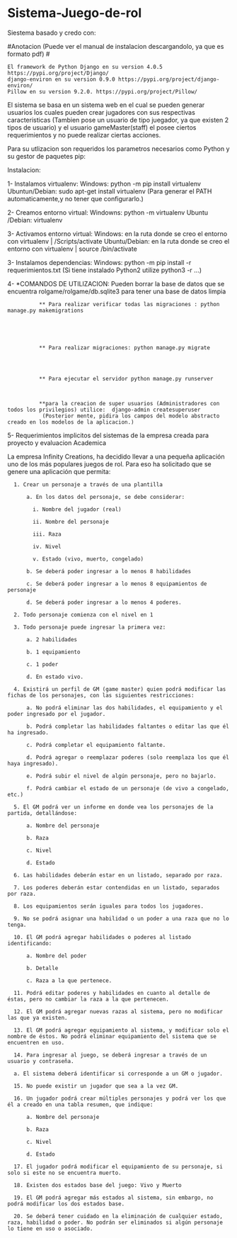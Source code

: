 # Sistema-Juego-de-rol
Siestema basado y credo con: 


#Anotacion (Puede ver el manual de instalacion descargandolo, ya que es formato  pdf) #
    
    El framework de Python Django en su version 4.0.5 https://pypi.org/project/Django/   
    django-environ en su version 0.9.0 https://pypi.org/project/django-environ/  
    Pillow en su version 9.2.0. https://pypi.org/project/Pillow/


El sistema se basa en un sistema web en el cual se pueden generar usuarios los cuales pueden crear jugadores con sus respectivas caracteristicas (Tambien pose un usuario de tipo juegador, ya que existen 2 tipos de usuario) y el usuario gameMaster(staff) el posee ciertos requerimientos y no puede realizar ciertas acciones.



Para su utlizacion son requeridos los parametros necesarios como Python y su gestor de paquetes pip:

Instalacion:




1- Instalamos virtualenv:    Windows: python -m pip install virtualenv
                          Ubuntun/Debian: sudo apt-get install virtualenv (Para generar el PATH automaticamente,y no tener que configurarlo.)
                          
                          
                          
                                
2- Creamos entorno virtual:  Windowns: python -m virtualenv <nombre del entorno>
                             Ubuntu /Debian: virtualenv <nombre del entorno>
                             
                             
                             
3- Activamos entorno virtual:  Windows: en la ruta donde se creo el entorno con virtualenv | <nombre del entorno>/Scripts/activate
                               Ubuntu/Debian: en la ruta donde se creo el entorno con virtualenv | source <nombre del entorno>/bin/activate
                             
                             
                             
3- Instalamos dependencias:  Windows: python -m pip install -r requerimientos.txt (Si tiene instalado Python2 utilize python3 -r ...)



4- *COMANDOS DE UTILIZACION: 
              Pueden borrar la base de datos que se encuentra rolgame/rolgame/db.sqlite3 para tener una base de datos limpia
  
  
  
  
  
              ** Para realizar verificar todas las migraciones : python manage.py makemigrations
  
  
  
  
  
              ** Para realizar migraciones: python manage.py migrate
  
  
  
  
              ** Para ejecutar el servidor python manage.py runserver
  
  
  
              **para la creacion de super usuarios (Administradores con todos los privilegios) utilice:  django-admin createsuperuser
               (Posterior mente, pidira los campos del modelo abstracto creado en los modelos de la aplicacion.)

  
  
  
  

  
 
5- Requerimientos implicitos del sistemas de la empresa creada para proyecto y evaluacion Academica
  
  

  
  
La empresa Infinity Creations, ha decidido llevar a una pequeña aplicación uno de los más populares juegos de rol. Para eso ha solicitado que se genere una aplicación que permita:
  
  
  
  
  
  
  
  

      1. Crear un personaje a través de una plantilla

          a. En los datos del personaje, se debe considerar:

            i. Nombre del jugador (real)

            ii. Nombre del personaje

            iii. Raza

            iv. Nivel

            v. Estado (vivo, muerto, congelado)

          b. Se deberá poder ingresar a lo menos 8 habilidades

          c. Se deberá poder ingresar a lo menos 8 equipamientos de personaje

          d. Se deberá poder ingresar a lo menos 4 poderes.

      2. Todo personaje comienza con el nivel en 1

      3. Todo personaje puede ingresar la primera vez:

          a. 2 habilidades

          b. 1 equipamiento

          c. 1 poder

          d. En estado vivo.

      4. Existirá un perfil de GM (game master) quien podrá modificar las fichas de los personajes, con las siguientes restricciones:

          a. No podrá eliminar las dos habilidades, el equipamiento y el poder ingresado por el jugador.

          b. Podrá completar las habilidades faltantes o editar las que él ha ingresado.

          c. Podrá completar el equipamiento faltante.

          d. Podrá agregar o reemplazar poderes (solo reemplaza los que él haya ingresado).

          e. Podrá subir el nivel de algún personaje, pero no bajarlo.

          f. Podrá cambiar el estado de un personaje (de vivo a congelado, etc.)

      5. El GM podrá ver un informe en donde vea los personajes de la partida, detallándose:

          a. Nombre del personaje

          b. Raza

          c. Nivel

          d. Estado

      6. Las habilidades deberán estar en un listado, separado por raza.

      7. Los poderes deberán estar contendidas en un listado, separados por raza.

      8. Los equipamientos serán iguales para todos los jugadores.

      9. No se podrá asignar una habilidad o un poder a una raza que no lo tenga.

      10. El GM podrá agregar habilidades o poderes al listado identificando:

          a. Nombre del poder

          b. Detalle

          c. Raza a la que pertenece.

      11. Podrá editar poderes y habilidades en cuanto al detalle de éstas, pero no cambiar la raza a la que pertenecen.

      12. El GM podrá agregar nuevas razas al sistema, pero no modificar las que ya existen.

      13. El GM podrá agregar equipamiento al sistema, y modificar solo el nombre de éstos. No podrá eliminar equipamiento del sistema que se encuentren en uso.

      14. Para ingresar al juego, se deberá ingresar a través de un usuario y contraseña.

      a. El sistema deberá identificar si corresponde a un GM o jugador.

      15. No puede existir un jugador que sea a la vez GM.

      16. Un jugador podrá crear múltiples personajes y podrá ver los que él a creado en una tabla resumen, que indique:

          a. Nombre del personaje

          b. Raza

          c. Nivel

          d. Estado

      17. El jugador podrá modificar el equipamiento de su personaje, si solo si este no se encuentra muerto.

      18. Existen dos estados base del juego: Vivo y Muerto

      19. El GM podrá agregar más estados al sistema, sin embargo, no podrá modificar los dos estados base.

      20. Se deberá tener cuidado en la eliminación de cualquier estado, raza, habilidad o poder. No podrán ser eliminados si algún personaje lo tiene en uso o asociado.


  
  
  
  
  
  
  
  
  
  
  
  

                          
